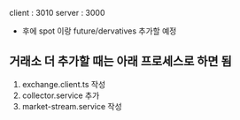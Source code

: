 client : 3010
server : 3000

- 후에 spot 이랑 future/dervatives 추가할 예정

## 거래소 더 추가할 때는 아래 프로세스로 하면 됨

1. exchange.client.ts 작성
2. collector.service 추가
3. market-stream.service 작성
